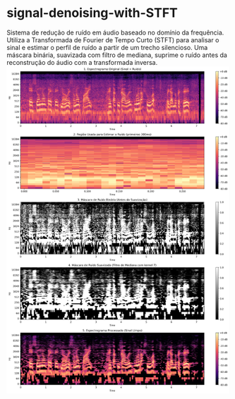 # signal-denoising-with-STFT
Sistema de redução de ruído em áudio baseado no domínio da frequência. Utiliza a Transformada de Fourier de Tempo Curto (STFT) para analisar o sinal e estimar o perfil de ruído a partir de um trecho silencioso. Uma máscara binária, suavizada com filtro de mediana, suprime o ruído antes da reconstrução do áudio com a transformada inversa.
![Saida](img/saida.png)
